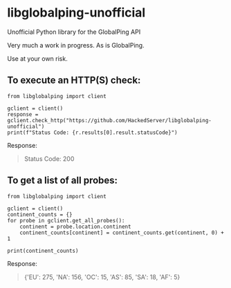 # libglobalping-unofficial
Unofficial Python library for the GlobalPing API


Very much a work in progress. As is GlobalPing.

Use at your own risk.



## To execute an HTTP(S) check:

```
from libglobalping import client

gclient = client()
response = gclient.check_http("https://github.com/HackedServer/libglobalping-unofficial")
print(f"Status Code: {r.results[0].result.statusCode}")
```

Response:
> Status Code: 200

## To get a list of all probes:

```
from libglobalping import client

gclient = client()
continent_counts = {}
for probe in gclient.get_all_probes():
    continent = probe.location.continent
    continent_counts[continent] = continent_counts.get(continent, 0) + 1

print(continent_counts)

```

Response:

> {'EU': 275, 'NA': 156, 'OC': 15, 'AS': 85, 'SA': 18, 'AF': 5}